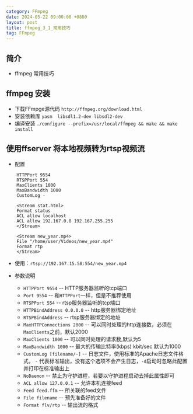 ```yaml
---
category: FFmpeg
date: 2024-05-22 09:00:00 +0800
layout: post
title: ffmpeg_3_1_常用技巧
tag: FFmpeg
---
```

## 简介

+ ffmpeg 常用技巧

## ffmpeg 安装

+ 下载FFmpge源代码 `http://ffmpeg.org/download.html`
+ 安装依赖库 `yasm  libsdl1.2-dev libsdl2-dev`
+ 编译安装  `./configure --prefix=/usr/local/ffmpeg && make && make install`


## 使用ffserver 将本地视频转为rtsp视频流

+ 配置
```
    HTTPPort 9554
    RTSPPort 554
    MaxClients 1000
    MaxBandwidth 1000
    CustomLog -

    <Stream stat.html>
    Format status
    ACL allow localhost
    ACL allow 192.167.0.0 192.167.255.255
    </Stream>

    <Stream new_year.mp4>
    File "/home/user/Videos/new_year.mp4"
    Format rtp
    </Stream>
```

+ 使用：`rtsp://192.167.15.58:554/new_year.mp4`

+ 参数说明
  - `HTTPPort 9554` -- HTTP服务器监听的tcp端口
  - `Port 9554` -- 和`HTTPPort`一样，但是不推荐使用
  - `RTSPPort 554` -- rtsp服务器监听的tcp端口
  - `HTTPBindAddress 0.0.0.0` -- http服务器绑定地址
  - `RTSPBindAddress` -- rtsp服务器绑定的地址
  - `MaxHTTPConnections 2000` -- 可以同时处理的http连接数，必须在`MaxClients`之前，默认2000
  - `MaxClients 1000` -- 可以同时处理的请求数,默认为5
  - `MaxBandwidth 1000` -- 最大的传输比特率(kbps) kbit/sec 默认为1000
  - `CustomLog [filename/-]` -- 日志文件，使用标准的Apache日志文件格式， `-` 代表标准输出，没有这个选项不会产生日志，`-d`启动时忽略此配置并打印在标准输出上
  - `NoDaemon` -- 禁止为守护进程，若要以守护进程启动去掉此属性即可
  - `ACL allow 127.0.0.1` -- 允许本机连接feed
  - `Feed feed.ffm` -- 所关联的feed文件
  - `File filename` -- 预先准备好的文件
  - `Format flv/rtp` -- 输出流的格式